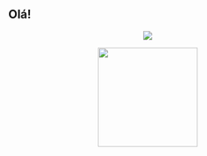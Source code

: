 ##  Olá! 

<p align="center">
  <a href="https://github.com/Doglimas/readme-typing-svg"><img src="https://readme-typing-svg.herokuapp.com/?lines=Douglas%20Ribeiro%20Nascimento%20;Desenvolvedor%20em%20Desenvolvimento%20;&center=true&width=440&height=45&color=f75c7e&vCenter=true&size=22"></a>
</p>

<div class"row" align="center"  href="https://github.com/Doglimas">
<img height="180em" src="https://github-readme-stats.vercel.app/api?username=Doglimas&show_icons=true&theme=radical&include_all_commits=true&count_private=true&hide_border=true"/>
</div>
